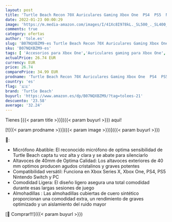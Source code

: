 ```yaml
---
layout: post
title: 'Turtle Beach Recon 70X Auriculares Gaming Xbox One  PS4  PS5  Nintendo Switch y PC  Blanco'
date: 2022-01-23 00:00:29
image: 'https://m.media-amazon.com/images/I/41Xc8I978kL._SL500_._SL400_.jpg'
comments: true
category: ofertas
author: 'tole.es'
slug: 'B07NQXBZM9-es Turtle Beach Recon 70X Auriculares Gaming Xbox One PS4 PS5...'
sku: 'B07NQXBZM9-es'
tags: [ 'Accesorios para Xbox One','Auriculares gaming para Xbox One','Hardware y juegos para Xbox One','Videojuegos','nintendo','ps4','ps5','turtle beach','xbox', ]
actualPrice: 26.74 EUR
currency: EUR
price: 26.74
comparePrice: 34.99 EUR
prodname: 'Turtle Beach Recon 70X Auriculares Gaming Xbox One  PS4  PS5  Nintendo Switch y PC  Blanco'
country: 'es'
flag: '🇪🇸'
brand: 'Turtle Beach'
buyurl: 'https://www.amazon.es/dp/B07NQXBZM9/?tag=tolees-21'
descuento: '23.58'
average: '32.24'
---
```


Tienes [{{< param title >}}]({{< param buyurl >}}) aqui!

[![{{< param prodname >}}]({{< param image >}})]({{< param buyurl >}})

🔎:

- Micrófono Abatible: El reconocido micrófono de optima sensibilidad de Turtle Beach capta tu voz alta y clara y se abate para silenciarlo
- Altavoces de 40mm de Optima Calidad: Los altavoces exteriores de 40 mm optimos producen agudos cristalinos y graves potentes
- Compatibilidad versátil: Funciona en Xbox Series X, Xbox One, PS4, PS5 Nintendo Switch y PC
- Comodidad Ligera: El diseño ligero asegura una total comodidad durante esas largas sesiones de juego
- Almohadillas : Las almohadillas cubiertas de cuero sintético proporcionan una comodidad extra, un rendimiento de graves optimizado y un aislamiento del ruido mayor

[🛒 Comprar!!!]({{< param buyurl >}})
